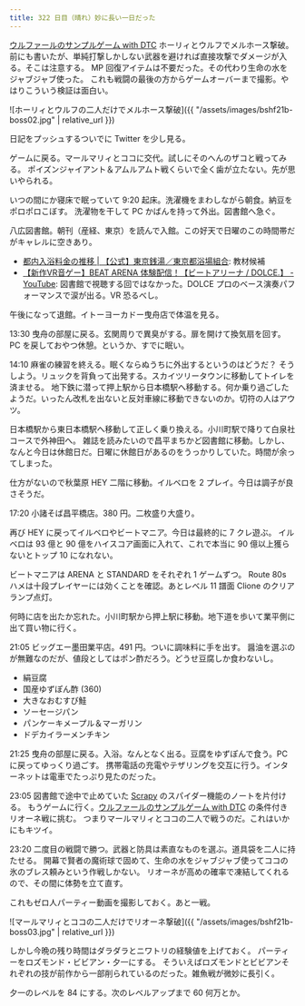 ```yaml
---
title: 322 日目（晴れ）妙に長い一日だった
---
```


[ウルファールのサンプルゲーム with DTC][bshf21b] ホーリィとウルフでメルホース撃破。
前にも書いたが、単純打撃しかしない武器を避ければ直接攻撃でダメージが入る。そこは注意する。
MP 回復アイテムは不要だった。その代わり生命の水をジャブジャブ使った。
これも戦闘の最後の方からゲームオーバーまで撮影。やはりこういう検証は面白い。

![ホーリィとウルフの二人だけでメルホース撃破]({{ "/assets/images/bshf21b-boss02.jpg" | relative_url }})

日記をプッシュするついでに Twitter を少し見る。

ゲームに戻る。マールマリィとココに交代。試しにそのへんのザコと戦ってみる。
ポイズンジャイアント＆アムルアムト戦くらいで全く歯が立たない。先が思いやられる。

いつの間にか寝床で眠っていて 9:20 起床。洗濯機をまわしながら朝食。納豆をポロポロこぼす。
洗濯物を干して PC かばんを持って外出。図書館へ急ぐ。

八広図書館。朝刊（産経、東京）を読んで入館。この好天で日曜のこの時間帯だがキャレルに空きあり。

* [都内入浴料金の推移 &#124; 【公式】東京銭湯／東京都浴場組合](https://www.1010.or.jp/guide/%e9%83%bd%e5%86%85%e5%85%a5%e6%b5%b4%e6%96%99%e9%87%91%e3%81%ae%e6%8e%a8%e7%a7%bb/): 教材候補
* [【新作VR音ゲー】BEAT ARENA 体験配信！【ビートアリーナ / DOLCE.】 - YouTube](https://www.youtube.com/watch?v=Zl-rdmU_fWY):
  図書館で視聴する回ではなかった。DOLCE プロのベース演奏パフォーマンスで涙が出る。VR 恐るべし。

午後になって退館。イトーヨーカドー曳舟店で体温を見る。

13:30 曳舟の部屋に戻る。玄関周りで異臭がする。扉を開けて換気扇を回す。
PC を戻しておやつ休憩。というか、すでに眠い。

14:10 麻雀の練習を終える。眠くならぬうちに外出するというのはどうだ？
そうしよう。リュックを背負って出発する。スカイツリータウンに移動してトイレを済ませる。
地下鉄に潜って押上駅から日本橋駅へ移動する。何か乗り過ごしたようだ。いったん改札を出ないと反対車線に移動できないのか。切符の人はアウツ。

日本橋駅から東日本橋駅へ移動して正しく乗り換える。小川町駅で降りて白泉社コースで外神田へ。
雑誌を読みたいので昌平まちかど図書館に移動。しかし、なんと今日は休館日だ。日曜に休館日があるのをうっかりしていた。時間が余ってしまった。

仕方がないので秋葉原 HEY 二階に移動。イルベロを 2 プレイ。今日は調子が良さそうだ。

17:20 小諸そば昌平橋店。380 円。二枚盛り大盛り。

再び HEY に戻ってイルベロやビートマニア。今日は最終的に 7 クレ遊ぶ。
イルベロは 93 億と 90 億をハイスコア画面に入れて、これで本当に 90 億以上獲らないとトップ 10 になれない。

ビートマニアは ARENA と STANDARD をそれぞれ 1 ゲームずつ。
Route 80s ハメは十段プレイヤーには効くことを確認。あとレベル 11 譜面 Clione のクリアランプ点灯。

何時に店を出たか忘れた。小川町駅から押上駅に移動。地下道を歩いて業平側に出て買い物に行く。

21:05 ビッグエー墨田業平店。491 円。ついに調味料に手を出す。
醤油を選ぶのが無難なのだが、値段としてはポン酢だろう。どうせ豆腐しか食わないし。

* 絹豆腐
* 国産ゆずぽん酢 (360)
* 大きなおむすび鮭
* ソーセージパン
* パンケーキメープル＆マーガリン
* ドデカイラーメンチキン

21:25 曳舟の部屋に戻る。入浴。なんとなく出る。豆腐をゆずぽんで食う。PC に戻ってゆっくり過ごす。
携帯電話の充電やテザリングを交互に行う。インターネットは電車でたっぷり見たのだった。

23:05 図書館で途中で止めていた [Scrapy] のスパイダー機能のノートを片付ける。
もうゲームに行く。[ウルファールのサンプルゲーム with DTC][bshf21b] の条件付きリオーネ戦に挑む。
つまりマールマリィとココの二人で戦うのだ。これはいかにもキツイ。

23:20 二度目の戦闘で勝つ。武器と防具は素直なものを選ぶ。道具袋を二人に持たせる。
開幕で賢者の魔術球で固めて、生命の水をジャブジャブ使ってココの氷のブレス頼みという作戦しかない。
リオーネが高めの確率で凍結してくれるので、その間に体勢を立て直す。

これもゼロ人パーティー動画を撮影しておく。あと一戦。

![マールマリィとココの二人だけでリオーネ撃破]({{ "/assets/images/bshf21b-boss03.jpg" | relative_url }})

しかし今晩の残り時間はダラダラとニワトリの経験値を上げておく。
パーティーをロズモンド・ビビアン・夕一にする。
そういえばロズモンドとビビアンそれぞれの技が前作から一部削られているのだった。雑魚戦が微妙に長引く。

夕一のレベルを 84 にする。次のレベルアップまで 60 何万とか。

[bshf21b]: https://wodifes.net/game/show/446
[scrapy]: https://scrapy.org/
